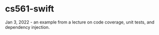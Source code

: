 # cs561-swift
Jan 3, 2022 - an example from a lecture on code coverage, unit tests, and dependency injection.

